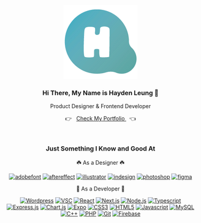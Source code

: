 
<div align="center">

<a href="https://www.haydenleung.ca">
  
![alt text](https://raw.githubusercontent.com/Haydenleung/Haydenleung/main/github_logo.png "Logo")

</a>

<h3>Hi There, My Name is Hayden Leung 👋 </h3>
<p>Product Designer & Frontend Developer</p>

<p align="center">
  👉&nbsp;&nbsp;
  <a href="https://www.haydenleung.ca">
    Check My Portfolio
  </a>
    &nbsp;&nbsp;👈
</p>

<br/>

<h3>Just Something I Know and Good At</h3>
<p>☘️ As a Designer ☘️</p>

<p>
		<a href=""><img alt="adobefont" src="https://img.shields.io/badge/Adobe%20Fonts-000B1D.svg?style=for-the-badge&logo=Adobe%20Fonts&logoColor=white"></a>
	<a href=""><img alt="aftereffect" src="https://img.shields.io/badge/Adobe%20After%20Effects-9999FF.svg?style=for-the-badge&logo=Adobe%20After%20Effects&logoColor=white"></a>
	<a href=""><img alt="illustrator" src="https://img.shields.io/badge/adobe%20illustrator-%23FF9A00.svg?style=for-the-badge&logo=adobe%20illustrator&logoColor=white"></a>
	<a href=""><img alt="indesign" src="https://img.shields.io/badge/Adobe%20InDesign-49021F?style=for-the-badge&logo=adobeindesign&logoColor=white"></a>
	<a href=""><img alt="photoshop" src="https://img.shields.io/badge/adobe%20photoshop-%2331A8FF.svg?style=for-the-badge&logo=adobe%20photoshop&logoColor=white"></a>
	<a href=""><img alt="figma" src="https://img.shields.io/badge/figma-%23F24E1E.svg?style=for-the-badge&logo=figma&logoColor=white"></a>
  <br>
</p>

<p>🍄 As a Developer 🍄</p>
<p>
		<a href=""><img alt="Wordpress" src="https://img.shields.io/badge/WordPress-%23117AC9.svg?style=for-the-badge&logo=WordPress&logoColor=white"></a>
		<a href=""><img alt="VSC" src="https://img.shields.io/badge/Visual%20Studio%20Code-0078d7.svg?style=for-the-badge&logo=visual-studio-code&logoColor=white"></a>
		<a href=""><img alt="React" src="https://img.shields.io/badge/react-%2320232a.svg?style=for-the-badge&logo=react&logoColor=%2361DAFB"></a>
  <a href=""><img alt="Next.js" src="https://img.shields.io/badge/Next-black?style=for-the-badge&logo=next.js&logoColor=white"></a>
		<a href=""><img alt="Node.js" src="https://img.shields.io/badge/node.js-6DA55F?style=for-the-badge&logo=node.js&logoColor=white"></a>
		<a href=""><img alt="Typescript" src="https://img.shields.io/badge/typescript-%23007ACC.svg?style=for-the-badge&logo=typescript&logoColor=white"></a>
		<a href=""><img alt="Express.js" src="https://img.shields.io/badge/express.js-%23404d59.svg?style=for-the-badge&logo=express&logoColor=%2361DAFB"></a>
		<a href=""><img alt="Chart.js" src="https://img.shields.io/badge/chart.js-F5788D.svg?style=for-the-badge&logo=chart.js&logoColor=white"></a>
	<a href=""><img alt="Expo" src="https://img.shields.io/badge/expo-1C1E24?style=for-the-badge&logo=expo&logoColor=#D04A37"></a>
	<a href=""><img alt="CSS3" src="https://img.shields.io/badge/css3-%231572B6.svg?style=for-the-badge&logo=css3&logoColor=white"></a>
	<a href=""><img alt="HTML5" src="https://img.shields.io/badge/html5-%23E34F26.svg?style=for-the-badge&logo=html5&logoColor=white"></a>
	<a href=""><img alt="Javascript" src="https://img.shields.io/badge/javascript-%23323330.svg?style=for-the-badge&logo=javascript&logoColor=%23F7DF1E"></a>
		<a href=""><img alt="MySQL" src="https://img.shields.io/badge/mysql-4479A1.svg?style=for-the-badge&logo=mysql&logoColor=white"></a>
		<a href=""><img alt="C++" src="https://img.shields.io/badge/c++-%2300599C.svg?style=for-the-badge&logo=c%2B%2B&logoColor=white"></a>
	<a href=""><img alt="PHP" src="https://img.shields.io/badge/php-%23777BB4.svg?style=for-the-badge&logo=php&logoColor=white"></a>
	<a href=""><img alt="Git" src="https://img.shields.io/badge/git-%23F05033.svg?style=for-the-badge&logo=git&logoColor=white"></a>
	<a href=""><img alt="Firebase" src="https://img.shields.io/badge/firebase-a08021?style=for-the-badge&logo=firebase&logoColor=ffcd34"></a>

  <br>
</p>

</div>




<!--
**Haydenleung/Haydenleung** is a ✨ _special_ ✨ repository because its `README.md` (this file) appears on your GitHub profile.

Here are some ideas to get you started:

- 🔭 I’m currently working on ...
- 🌱 I’m currently learning ...
- 👯 I’m looking to collaborate on ...
- 🤔 I’m looking for help with ...
- 💬 Ask me about ...
- 📫 How to reach me: ...
- 😄 Pronouns: ...
- ⚡ Fun fact: ...
-->
